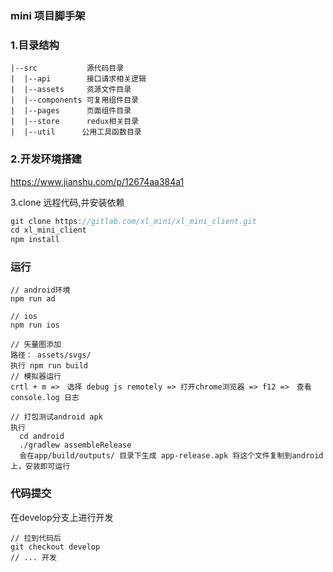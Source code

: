 ### mini 项目脚手架


### 1.目录结构
```
|--src           源代码目录
|  |--api        接口请求相关逻辑  
|  |--assets     资源文件目录
|  |--components 可复用组件目录
|  |--pages      页面组件目录
|  |--store      redux相关目录
|  |--util      公用工具函数目录
```

### 2.开发环境搭建
https://www.jianshu.com/p/12674aa384a1


3.clone 远程代码,并安装依赖
```javascript
git clone https://gitlab.com/xl_mini/xl_mini_client.git
cd xl_mini_client
npm install
```


### 运行
```
// android环境
npm run ad

// ios
npm run ios

// 矢量图添加
路径： assets/svgs/
执行 npm run build
// 模拟器运行
crtl + m =>　选择 debug js remotely => 打开chrome浏览器 => f12 =>　查看console.log 日志

// 打包测试android apk
执行
  cd android 
  ./gradlew assembleRelease
  会在app/build/outputs/ 目录下生成 app-release.apk 将这个文件复制到android上，安装即可运行
```

### 代码提交
在develop分支上进行开发
```
// 拉到代码后
git checkout develop
// ... 开发
```
